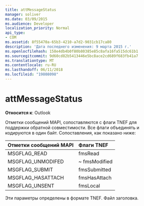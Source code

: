 ```yaml
---
title: attMessageStatus
manager: soliver
ms.date: 03/09/2015
ms.audience: Developer
localization_priority: Normal
api_type:
- COM
ms.assetid: 8f55470a-65b3-4210-a7d2-9031cb17ca80
description: 'Дата последнего изменения: 9 марта 2015 г.'
ms.openlocfilehash: 158e4db4b0f80b80385e85c8afa16fa515dc61b1
ms.sourcegitcommit: 9d60cd82b5413446e5bc8ace2cd689f683fb41a7
ms.translationtype: MT
ms.contentlocale: ru-RU
ms.lasthandoff: 06/11/2018
ms.locfileid: "19808098"
---
```

# <a name="attmessagestatus"></a>attMessageStatus

  
  
**Относится к**: Outlook 
  
Отметки сообщений MAPI, сопоставляются с флаги TNEF для поддержки обратной совместимости. Все флаги объединять и кодируются в один байт. Сопоставления, как показано ниже:
  
|**Отметки сообщений MAPI**|**Флаги TNEF**|
|:-----|:-----|
|MSGFLAG_READ  <br/> |fmsRead  <br/> |
|MSGFLAG_UNMODIFED  <br/> |~ fmsModified  <br/> |
|MSGFLAG_SUBMIT  <br/> |fmsSubmitted  <br/> |
|MSGFLAG_HASATTACH  <br/> |fmsHasAttach  <br/> |
|MSGFLAG_UNSENT  <br/> |fmsLocal  <br/> |
   
Эти параметры определены в формате TNEF. Файл заголовка.
  

